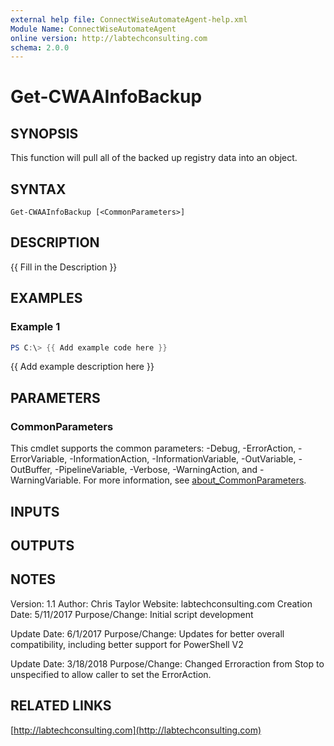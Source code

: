 ```yaml
---
external help file: ConnectWiseAutomateAgent-help.xml
Module Name: ConnectWiseAutomateAgent
online version: http://labtechconsulting.com
schema: 2.0.0
---
```


# Get-CWAAInfoBackup

## SYNOPSIS
This function will pull all of the backed up registry data into an object.

## SYNTAX

```
Get-CWAAInfoBackup [<CommonParameters>]
```

## DESCRIPTION
{{ Fill in the Description }}

## EXAMPLES

### Example 1
```powershell
PS C:\> {{ Add example code here }}
```

{{ Add example description here }}

## PARAMETERS

### CommonParameters
This cmdlet supports the common parameters: -Debug, -ErrorAction, -ErrorVariable, -InformationAction, -InformationVariable, -OutVariable, -OutBuffer, -PipelineVariable, -Verbose, -WarningAction, and -WarningVariable. For more information, see [about_CommonParameters](http://go.microsoft.com/fwlink/?LinkID=113216).

## INPUTS

## OUTPUTS

## NOTES
Version:        1.1
Author:         Chris Taylor
Website:        labtechconsulting.com
Creation Date:  5/11/2017
Purpose/Change: Initial script development

Update Date: 6/1/2017
Purpose/Change: Updates for better overall compatibility, including better support for PowerShell V2

Update Date: 3/18/2018
Purpose/Change: Changed Erroraction from Stop to unspecified to allow caller to set the ErrorAction.

## RELATED LINKS

[http://labtechconsulting.com](http://labtechconsulting.com)

